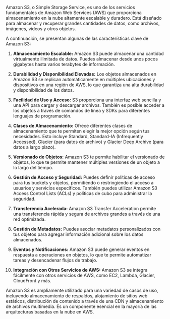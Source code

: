 Amazon S3, o Simple Storage Service, es uno de los servicios fundamentales de Amazon Web Services (AWS) que proporciona almacenamiento en la nube altamente escalable y duradero. Está diseñado para almacenar y recuperar grandes cantidades de datos, como archivos, imágenes, videos y otros objetos.

A continuación, se presentan algunas de las características clave de Amazon S3:

1. **Almacenamiento Escalable:** Amazon S3 puede almacenar una cantidad virtualmente ilimitada de datos. Puedes almacenar desde unos pocos gigabytes hasta varios terabytes de información.

2. **Durabilidad y Disponibilidad Elevadas:** Los objetos almacenados en Amazon S3 se replican automáticamente en múltiples ubicaciones y dispositivos en una región de AWS, lo que garantiza una alta durabilidad y disponibilidad de los datos.

3. **Facilidad de Uso y Acceso:** S3 proporciona una interfaz web sencilla y una API para cargar y descargar archivos. También es posible acceder a los objetos a través de comandos de línea y SDKs para diferentes lenguajes de programación.

4. **Clases de Almacenamiento:** Ofrece diferentes clases de almacenamiento que te permiten elegir la mejor opción según tus necesidades. Esto incluye Standard, Standard-IA (Infrequently Accessed), Glacier (para datos de archivo) y Glacier Deep Archive (para datos a largo plazo).

5. **Versionado de Objetos:** Amazon S3 te permite habilitar el versionado de objetos, lo que te permite mantener múltiples versiones de un objeto a lo largo del tiempo.

6. **Gestión de Acceso y Seguridad:** Puedes definir políticas de acceso para tus buckets y objetos, permitiendo o restringiendo el acceso a usuarios y servicios específicos. También puedes utilizar Amazon S3 Access Control Lists (ACLs) y políticas de cubo para administrar la seguridad.

7. **Transferencia Acelerada:** Amazon S3 Transfer Acceleration permite una transferencia rápida y segura de archivos grandes a través de una red optimizada.

8. **Gestión de Metadatos:** Puedes asociar metadatos personalizados con tus objetos para agregar información adicional sobre los datos almacenados.

9. **Eventos y Notificaciones:** Amazon S3 puede generar eventos en respuesta a operaciones en objetos, lo que te permite automatizar tareas y desencadenar flujos de trabajo.

10. **Integración con Otros Servicios de AWS:** Amazon S3 se integra fácilmente con otros servicios de AWS, como EC2, Lambda, Glacier, CloudFront y más.

Amazon S3 es ampliamente utilizado para una variedad de casos de uso, incluyendo almacenamiento de respaldos, alojamiento de sitios web estáticos, distribución de contenido a través de una CDN y almacenamiento de archivos multimedia. Es un componente esencial en la mayoría de las arquitecturas basadas en la nube en AWS.
